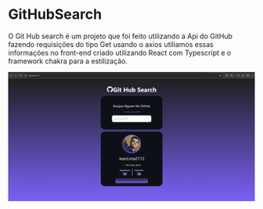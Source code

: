 # GitHubSearch

O Git Hub search é um projeto que foi feito utilizando a Api do GitHub fazendo requisições do tipo Get usando o axios utiliamos essas informações no front-end criado utilizando React com Typescript e o framework chakra para a estilização.

<img src="GitHubSearch/src/result/image.png"/>
 
